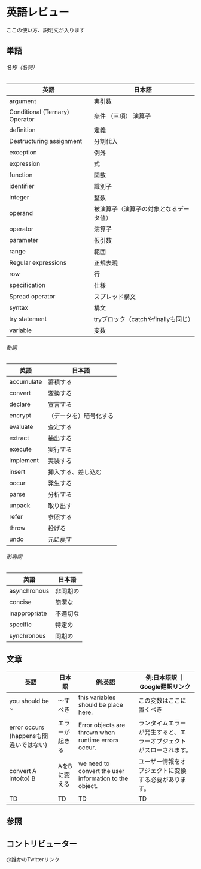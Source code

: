 # 英語レビュー

ここの使い方、説明文が入ります
## 単語

###### 名称（名詞）
|  英語  |  日本語  |
| ---- | ---- |
|  argument  |  実引数  |
|  Conditional (Ternary) Operator   |  条件 （三項） 演算子  |
|  definition   |  定義  |
|  Destructuring assignment   |  分割代入  |
|  exception   |  例外  |
|  expression   |  式  |
|  function  |  関数  |
|  identifier  | 識別子  |
|  integer  |  整数  |
|  operand  |  被演算子（演算子の対象となるデータ値）  |
|  operator  |  演算子  |
|  parameter  |  仮引数  |
|  range  |  範囲  |
|  Regular expressions  |  正規表現  |
|  row  |  行  |
|  specification  |  仕様  |
|  Spread operator  |  スプレッド構文  |
|  syntax  |  構文  |
|  try statement   |  tryブロック（catchやfinallyも同じ）  |
|  variable  |  変数  |

###### 動詞
|  英語  |  日本語  |
| ---- | ---- |
|  accumulate  |  蓄積する  |
|  convert  |  変換する  |
|  declare  |  宣言する  |
|  encrypt  |  （データを）暗号化する  |
|  evaluate  |  査定する  |
|  extract  |  抽出する  |
|  execute  |  実行する  |
|  implement  |  実装する  |
|  insert  |  挿入する、差し込む  |
|  occur  |  発生する  |
|  parse  |  分析する  |
|  unpack  |  取り出す  |
|  refer  |  参照する  |
|  throw  |  投げる  |
|  undo  |  元に戻す  |

###### 形容詞
|  英語  |  日本語  |
| ---- | ---- |
|  asynchronous  |  非同期の  |
|  concise  |  簡潔な  |
|  inappropriate  |  不適切な  |
|  specific  |  特定の  |
|  synchronous  |  同期の  |

## 文章

|  英語  |  日本語  | 例:英語 | 例:日本語訳 ｜ Google翻訳リンク |
| ---- | ---- | --- | -- |
|  you should be ~  |  〜すべき  | this variables should be place here.| この変数はここに置くべき | [link](https://translate.google.com/?hl=ja&sl=ja&tl=en&text=%E3%81%93%E3%81%AE%E5%A4%89%E6%95%B0%E3%81%AF%E3%81%93%E3%81%93%E3%81%AB%E7%BD%AE%E3%81%8F%E3%81%B9%E3%81%8D%E3%81%A7%E3%81%99&op=translate)|
|  error occurs (happensも間違いではない) |  エラーが起きる  | Error objects are thrown when runtime errors occur. | ランタイムエラーが発生すると、エラーオブジェクトがスローされます。 | [link](https://translate.google.com/?hl=ja&sl=en&tl=ja&text=Error%20objects%20are%20thrown%20when%20runtime%20errors%20occur.&op=translate)|
|  convert A into(to) B |  AをBに変える  | we need to convert the user information to the object. | ユーザー情報をオブジェクトに変換する必要があります。 | [link](https://translate.google.com/?hl=ja&sl=en&tl=ja&text=we%20need%20to%20convert%20the%20user%20information%20to%20the%20object.&op=translate)|
|  TD  |  TD  | TD | TD | TD |


## 参照

## コントリビューター

@誰かのTwitterリンク

